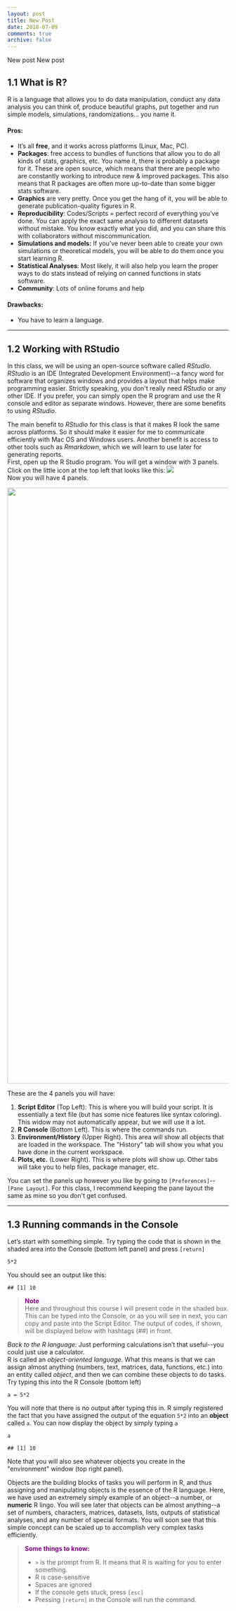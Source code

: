 ```yaml
---
layout: post
title: New Post
date: 2018-07-09
comments: true
archive: false
---
```

New post New post

1.1 What is R?
--------------

R is a language that allows you to do data manipulation, conduct any
data analysis you can think of, produce beautiful graphs, put together
and run simple models, simulations, randomizations... you name it.

#### Pros:

-   It’s all **free**, and it works across platforms (Linux, Mac, PC).  
-   **Packages**: free access to bundles of functions that allow you to
    do all kinds of stats, graphics, etc. You name it, there is probably
    a package for it. These are open source, which means that there are
    people who are constantly working to introduce new & improved
    packages. This also means that R packages are often more up-to-date
    than some bigger stats software.
-   **Graphics** are very pretty. Once you get the hang of it, you will
    be able to generate publication-quality figures in R.  
-   **Reproducibility**: Codes/Scripts = perfect record of everything
    you’ve done. You can apply the exact same analysis to different
    datasets without mistake. You know exactly what you did, and you can
    share this with collaborators without miscommunication.  
-   **Simulations and models:** If you’ve never been able to create your
    own simulations or theoretical models, you will be able to do them
    once you start learning R.  
-   **Statistical Analyses**: Most likely, it will also help you learn
    the proper ways to do stats instead of relying on canned functions
    in stats software.  
-   **Community**: Lots of online forums and help

#### Drawbacks:

-   You have to learn a language.

------------------------------------------------------------------------

1.2 Working with RStudio
------------------------

In this class, we will be using an open-source software called
*RStudio*. *RStudio* is an IDE (Integrated Development Environment)--a
fancy word for software that organizes windows and provides a layout
that helps make programming easier. Strictly speaking, you don't really
need *RStudio* or any other IDE. If you prefer, you can simply open the
R program and use the R console and editor as separate windows. However,
there are some benefits to using *RStudio*.

The main benefit to *RStudio* for this class is that it makes R look the
same across platforms. So it should make it easier for me to communicate
efficiently with Mac OS and Windows users. Another benefit is access to
other tools such as *Rmarkdown*, which we will learn to use later for
generating reports.  
First, open up the R Studio program. You will get a window with 3
panels. Click on the little icon at the top left that looks like this:
![](image/icon1.png)  
Now you will have 4 panels.

<img src="assets/image/panels.png" width="1352" style="display: block; margin: auto;" />

These are the 4 panels you will have:

1.  **Script Editor** (Top Left): This is where you will build your
    script. It is essentially a text file (but has some nice features
    like syntax coloring). This widow may not automatically appear, but
    we will use it a lot.
2.  **R Console** (Bottom Left). This is where the commands run.
3.  **Environment/History** (Upper Right). This area will show all
    objects that are loaded in the workspace. The "History" tab will
    show you what you have done in the current workspace.  
4.  **Plots, etc.** (Lower Right). This is where plots will show up.
    Other tabs will take you to help files, package manager, etc.

You can set the panels up however you like by going to
`[Preferences]`--`[Pane Layout]`. For this class, I recommend keeping
the pane layout the same as mine so you don't get confused.

------------------------------------------------------------------------

1.3 Running commands in the Console
-----------------------------------

Let’s start with something simple. Try typing the code that is shown in
the shaded area into the Console (bottom left panel) and press
`[return]`

    5*2

You should see an output like this:

    ## [1] 10

> <span style="color:purple">**Note**</span>  
> Here and throughout this course I will present code in the shaded box.
> This can be typed into the Console, or as you will see in next, you
> can copy and paste into the Script Editor. The output of codes, if
> shown, will be displayed below with hashtags (\#\#) in front.

*Back to the R language:* Just performing calculations isn’t that
useful--you could just use a calculator.  
R is called an *object-oriented language*. What this means is that we
can assign almost anything (numbers, text, matrices, data, functions,
etc.) into an entity called *object*, and then we can combine these
objects to do tasks. Try typing this into the R Console (bottom left)

    a = 5*2

You will note that there is no output after typing this in. R simply
registered the fact that you have assigned the output of the equation
`5*2` into an **object** called `a`. You can now display the object by
simply typing `a`

    a

    ## [1] 10

Note that you will also see whatever objects you create in the
"environment" window (top right panel).

Objects are the building blocks of tasks you will perform in R, and thus
assigning and manipulating objects is the essence of the R language.
Here, we have used an extremely simply example of an object--a number,
or **numeric** R lingo. You will see later that objects can be almost
anything--a set of numbers, characters, matrices, datasets, lists,
outputs of statistical analyses, and any number of special formats. You
will soon see that this simple concept can be scaled up to accomplish
very complex tasks efficiently.

> <span style="color:purple">**Some things to know:**</span>
>
> -   `>` is the prompt from R. It means that R is waiting for you to
>     enter something.
> -   R is case-sensitive
> -   Spaces are ignored
> -   If the console gets stuck, press `[esc]`
> -   Pressing `[return]` in the Console will run the command.
